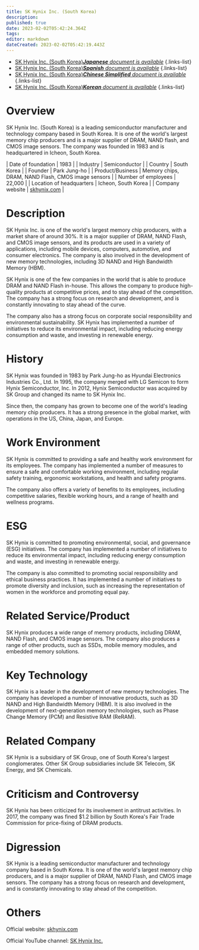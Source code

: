 ```yaml
---
title: SK Hynix Inc. (South Korea)
description: 
published: true
date: 2023-02-02T05:42:24.364Z
tags: 
editor: markdown
dateCreated: 2023-02-02T05:42:19.443Z
---
```


- [SK Hynix Inc. (South Korea)***Japanese** document is available*](/ja/Knowledge-base/Dictionary/Company/sk-hynix-inc-south-korea)
{.links-list}
- [SK Hynix Inc. (South Korea)***Spanish** document is available*](/es/Knowledge-base/Dictionary/Company/sk-hynix-inc-south-korea)
{.links-list}
- [SK Hynix Inc. (South Korea)***Chinese Simplified** document is available*](/zh/Knowledge-base/Dictionary/Company/sk-hynix-inc-south-korea)
{.links-list}
- [SK Hynix Inc. (South Korea)***Korean** document is available*](/ko/Knowledge-base/Dictionary/Company/sk-hynix-inc-south-korea)
{.links-list}


# Overview

SK Hynix Inc. (South Korea) is a leading semiconductor manufacturer and technology company based in South Korea. It is one of the world's largest memory chip producers and is a major supplier of DRAM, NAND flash, and CMOS image sensors. The company was founded in 1983 and is headquartered in Icheon, South Korea.

| Date of foundation | 1983 |
| Industry | Semiconductor |
| Country | South Korea |
| Founder | Park Jung-ho |
| Product/Business | Memory chips, DRAM, NAND Flash, CMOS image sensors |
| Number of employees | 22,000 |
| Location of headquarters | Icheon, South Korea |
| Company website | [skhynix.com](https://www.skhynix.com/) |

# Description

SK Hynix Inc. is one of the world's largest memory chip producers, with a market share of around 30%. It is a major supplier of DRAM, NAND Flash, and CMOS image sensors, and its products are used in a variety of applications, including mobile devices, computers, automotive, and consumer electronics. The company is also involved in the development of new memory technologies, including 3D NAND and High Bandwidth Memory (HBM).

SK Hynix is one of the few companies in the world that is able to produce DRAM and NAND Flash in-house. This allows the company to produce high-quality products at competitive prices, and to stay ahead of the competition. The company has a strong focus on research and development, and is constantly innovating to stay ahead of the curve.

The company also has a strong focus on corporate social responsibility and environmental sustainability. SK Hynix has implemented a number of initiatives to reduce its environmental impact, including reducing energy consumption and waste, and investing in renewable energy.

# History

SK Hynix was founded in 1983 by Park Jung-ho as Hyundai Electronics Industries Co., Ltd. In 1995, the company merged with LG Semicon to form Hynix Semiconductor, Inc. In 2012, Hynix Semiconductor was acquired by SK Group and changed its name to SK Hynix Inc.

Since then, the company has grown to become one of the world's leading memory chip producers. It has a strong presence in the global market, with operations in the US, China, Japan, and Europe.

# Work Environment

SK Hynix is committed to providing a safe and healthy work environment for its employees. The company has implemented a number of measures to ensure a safe and comfortable working environment, including regular safety training, ergonomic workstations, and health and safety programs.

The company also offers a variety of benefits to its employees, including competitive salaries, flexible working hours, and a range of health and wellness programs.

# ESG

SK Hynix is committed to promoting environmental, social, and governance (ESG) initiatives. The company has implemented a number of initiatives to reduce its environmental impact, including reducing energy consumption and waste, and investing in renewable energy.

The company is also committed to promoting social responsibility and ethical business practices. It has implemented a number of initiatives to promote diversity and inclusion, such as increasing the representation of women in the workforce and promoting equal pay.

# Related Service/Product

SK Hynix produces a wide range of memory products, including DRAM, NAND Flash, and CMOS image sensors. The company also produces a range of other products, such as SSDs, mobile memory modules, and embedded memory solutions.

# Key Technology

SK Hynix is a leader in the development of new memory technologies. The company has developed a number of innovative products, such as 3D NAND and High Bandwidth Memory (HBM). It is also involved in the development of next-generation memory technologies, such as Phase Change Memory (PCM) and Resistive RAM (ReRAM).

# Related Company

SK Hynix is a subsidiary of SK Group, one of South Korea's largest conglomerates. Other SK Group subsidiaries include SK Telecom, SK Energy, and SK Chemicals.

# Criticism and Controversy

SK Hynix has been criticized for its involvement in antitrust activities. In 2017, the company was fined $1.2 billion by South Korea's Fair Trade Commission for price-fixing of DRAM products.

# Digression

SK Hynix is a leading semiconductor manufacturer and technology company based in South Korea. It is one of the world's largest memory chip producers, and is a major supplier of DRAM, NAND Flash, and CMOS image sensors. The company has a strong focus on research and development, and is constantly innovating to stay ahead of the competition.

# Others

Official website: [skhynix.com](https://www.skhynix.com/)

Official YouTube channel: [SK Hynix Inc.](https://www.youtube.com/channel/UCUzY6b2E5q5q3xBXhX9zS2Q)